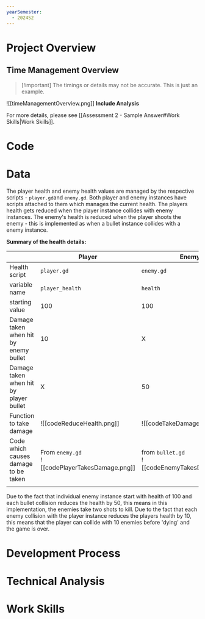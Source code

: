 ```yaml
---
yearSemester:
  - 2024S2
---
```


# Project Overview


## Time Management Overview

> [!important] The timings or details may not be accurate. This is just an example.
> 

![[timeManagementOverview.png]]
**Include Analysis**

For more details, please see [[Assessment 2 - Sample Answer#Work Skills|Work Skills]].

# Code

  

# Data

The player health and enemy health values are managed by the respective scripts - `player.gd`and `enemy.gd`. Both player and enemy instances have scripts attached to them which manages the current health. The players health gets reduced when the player instance collides with enemy instances. The enemy's health is reduced when the player shoots the enemy - this is implemented as when a bullet instance collides with a enemy instance.

**Summary of the health details:**

|                                        | Player                                            | Enemy                                             |
| -------------------------------------- | ------------------------------------------------- | ------------------------------------------------- |
| Health script                          | `player.gd`                                       | `enemy.gd`                                        |
| variable name                          | `player_health`                                   | `health`                                          |
| starting value                         | 100                                               | 100                                               |
| Damage taken when hit by enemy bullet  | 10                                                | X                                                 |
| Damage taken when hit by player bullet | X                                                 | 50                                                |
| Function to take damage                | ![[codeReduceHealth.png]]                         | ![[codeTakeDamage.png]]                           |
| Code which causes damage to be taken   | From `enemy.gd`<br>![[codePlayerTakesDamage.png]] | from `bullet.gd`<br>![[codeEnemyTakesDamage.png]] |
|                                        |                                                   |                                                   |

Due to the fact that individual enemy instance start with health of 100 and each bullet collision reduces the health by 50, this means in this implementation, the enemies take two shots to kill.
Due to the fact that each enemy collision with the player instance reduces the players health by 10, this means that the player can collide with 10 enemies before 'dying' and the game is over.

  

# Development Process

  

# Technical Analysis

  

# Work Skills

